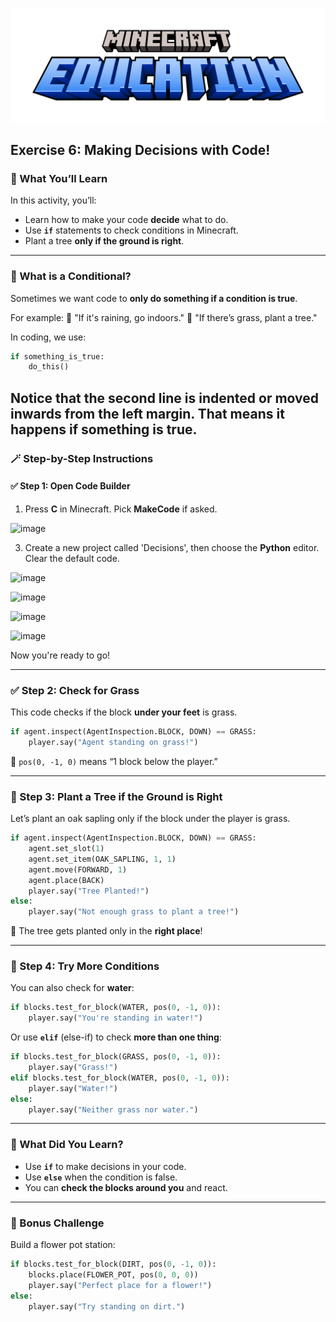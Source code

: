 ![Minecraft Education Logo](images/education-minecraft-logo.png)

## Exercise 6: Making Decisions with Code!

### 🎯 What You’ll Learn

In this activity, you’ll:

* Learn how to make your code **decide** what to do.
* Use **`if`** statements to check conditions in Minecraft.
* Plant a tree **only if the ground is right**.

---

### 🤔 What is a Conditional?

Sometimes we want code to **only do something if a condition is true**.

For example:
💬 "If it's raining, go indoors."
💬 "If there’s grass, plant a tree."

In coding, we use:

```python
if something_is_true:
    do_this()
```
Notice that the second line is **indented** or moved inwards from the left margin. That means it happens if something is true. 
---

### 🪄 Step-by-Step Instructions

#### ✅ Step 1: Open Code Builder

1. Press **C** in Minecraft. Pick **MakeCode** if asked.

![image](https://github.com/user-attachments/assets/87b32f4f-a425-46b9-921e-bb6501344d10)

3. Create a new project called 'Decisions', then choose the **Python** editor. Clear the default code.

![image](https://github.com/user-attachments/assets/c5af1cf9-ddaf-4b5e-8bd1-a6c4a133e779)

<img width="410" alt="image" src="https://github.com/user-attachments/assets/18fd0152-6387-47d5-9647-889cca4644e6" />

![image](https://github.com/user-attachments/assets/0064d882-cf4e-4d45-ac5b-ce5888b35395)

![image](https://github.com/user-attachments/assets/340958e3-25e8-470d-a896-0b34a763aacb)

Now you're ready to go!

---

### ✅ Step 2: Check for Grass

This code checks if the block **under your feet** is grass.

```python
if agent.inspect(AgentInspection.BLOCK, DOWN) == GRASS:
    player.say("Agent standing on grass!")
```

🧠 `pos(0, -1, 0)` means “1 block below the player.”

---

### 🌱 Step 3: Plant a Tree if the Ground is Right

Let’s plant an oak sapling only if the block under the player is grass.

```python
if agent.inspect(AgentInspection.BLOCK, DOWN) == GRASS:
    agent.set_slot(1)
    agent.set_item(OAK_SAPLING, 1, 1)
    agent.move(FORWARD, 1)
    agent.place(BACK)
    player.say("Tree Planted!")
else:
    player.say("Not enough grass to plant a tree!")

```

🌳 The tree gets planted only in the **right place**!

---

### 🔁 Step 4: Try More Conditions

You can also check for **water**:

```python
if blocks.test_for_block(WATER, pos(0, -1, 0)):
    player.say("You're standing in water!")
```

Or use **`elif`** (else-if) to check **more than one thing**:

```python
if blocks.test_for_block(GRASS, pos(0, -1, 0)):
    player.say("Grass!")
elif blocks.test_for_block(WATER, pos(0, -1, 0)):
    player.say("Water!")
else:
    player.say("Neither grass nor water.")
```

---

### 🧠 What Did You Learn?

* Use **`if`** to make decisions in your code.
* Use **`else`** when the condition is false.
* You can **check the blocks around you** and react.

---

### 🌟 Bonus Challenge

Build a flower pot station:

```python
if blocks.test_for_block(DIRT, pos(0, -1, 0)):
    blocks.place(FLOWER_POT, pos(0, 0, 0))
    player.say("Perfect place for a flower!")
else:
    player.say("Try standing on dirt.")
```
